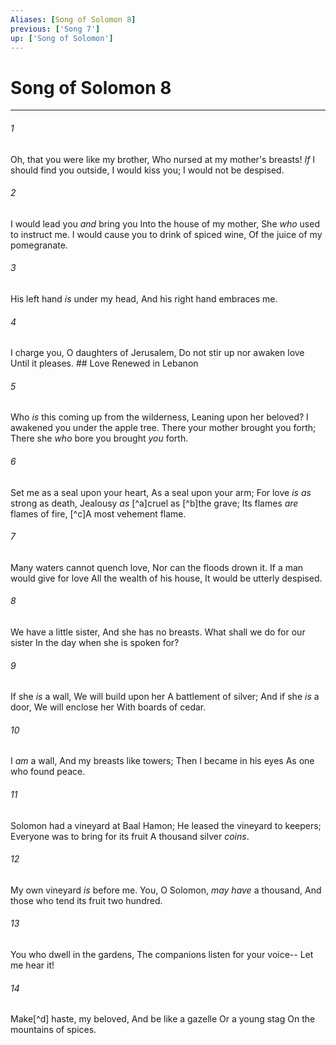 ```yaml
---
Aliases: [Song of Solomon 8]
previous: ['Song 7']
up: ['Song of Solomon']
---
```

# Song of Solomon 8

***


###### 1 
Oh, that you were like my brother, Who nursed at my mother's breasts! _If_ I should find you outside, I would kiss you; I would not be despised. 

###### 2 
I would lead you _and_ bring you Into the house of my mother, She _who_ used to instruct me. I would cause you to drink of spiced wine, Of the juice of my pomegranate. 

###### 3 
His left hand _is_ under my head, And his right hand embraces me. 

###### 4 
I charge you, O daughters of Jerusalem, Do not stir up nor awaken love Until it pleases. ## Love Renewed in Lebanon 

###### 5 
Who _is_ this coming up from the wilderness, Leaning upon her beloved? I awakened you under the apple tree. There your mother brought you forth; There she _who_ bore you brought _you_ forth. 

###### 6 
Set me as a seal upon your heart, As a seal upon your arm; For love _is as_ strong as death, Jealousy _as_ [^a]cruel as [^b]the grave; Its flames _are_ flames of fire, [^c]A most vehement flame. 

###### 7 
Many waters cannot quench love, Nor can the floods drown it. If a man would give for love All the wealth of his house, It would be utterly despised. 

###### 8 
We have a little sister, And she has no breasts. What shall we do for our sister In the day when she is spoken for? 

###### 9 
If she _is_ a wall, We will build upon her A battlement of silver; And if she _is_ a door, We will enclose her With boards of cedar. 

###### 10 
I _am_ a wall, And my breasts like towers; Then I became in his eyes As one who found peace. 

###### 11 
Solomon had a vineyard at Baal Hamon; He leased the vineyard to keepers; Everyone was to bring for its fruit A thousand silver _coins_. 

###### 12 
My own vineyard _is_ before me. You, O Solomon, _may have_ a thousand, And those who tend its fruit two hundred. 

###### 13 
You who dwell in the gardens, The companions listen for your voice-- Let me hear it! 

###### 14 
Make[^d] haste, my beloved, And be like a gazelle Or a young stag On the mountains of spices.

